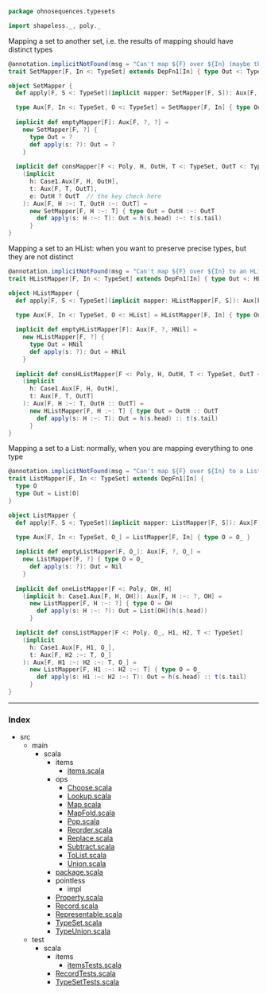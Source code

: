 
```scala
package ohnosequences.typesets

import shapeless._, poly._
```

Mapping a set to another set, i.e. the results of mapping should have distinct types

```scala
@annotation.implicitNotFound(msg = "Can't map ${F} over ${In} (maybe the resulting types are not distinct)")
trait SetMapper[F, In <: TypeSet] extends DepFn1[In] { type Out <: TypeSet }

object SetMapper {
  def apply[F, S <: TypeSet](implicit mapper: SetMapper[F, S]): Aux[F, S, mapper.Out] = mapper

  type Aux[F, In <: TypeSet, O <: TypeSet] = SetMapper[F, In] { type Out = O }
  
  implicit def emptyMapper[F]: Aux[F, ?, ?] =
    new SetMapper[F, ?] {
      type Out = ?
      def apply(s: ?): Out = ?
    }
  
  implicit def consMapper[F <: Poly, H, OutH, T <: TypeSet, OutT <: TypeSet]
    (implicit
      h: Case1.Aux[F, H, OutH], 
      t: Aux[F, T, OutT],
      e: OutH ? OutT  // the key check here
    ): Aux[F, H :~: T, OutH :~: OutT] =
      new SetMapper[F, H :~: T] { type Out = OutH :~: OutT
        def apply(s: H :~: T): Out = h(s.head) :~: t(s.tail)
      }
}
```

Mapping a set to an HList: when you want to preserve precise types, but they are not distinct

```scala
@annotation.implicitNotFound(msg = "Can't map ${F} over ${In} to an HList")
trait HListMapper[F, In <: TypeSet] extends DepFn1[In] { type Out <: HList }

object HListMapper {
  def apply[F, S <: TypeSet](implicit mapper: HListMapper[F, S]): Aux[F, S, mapper.Out] = mapper

  type Aux[F, In <: TypeSet, O <: HList] = HListMapper[F, In] { type Out = O }
  
  implicit def emptyHListMapper[F]: Aux[F, ?, HNil] =
    new HListMapper[F, ?] {
      type Out = HNil
      def apply(s: ?): Out = HNil
    }
  
  implicit def consHListMapper[F <: Poly, H, OutH, T <: TypeSet, OutT <: HList]
    (implicit
      h: Case1.Aux[F, H, OutH], 
      t: Aux[F, T, OutT]
    ): Aux[F, H :~: T, OutH :: OutT] =
      new HListMapper[F, H :~: T] { type Out = OutH :: OutT
        def apply(s: H :~: T): Out = h(s.head) :: t(s.tail)
      }
}
```

Mapping a set to a List: normally, when you are mapping everything to one type

```scala
@annotation.implicitNotFound(msg = "Can't map ${F} over ${In} to a List")
trait ListMapper[F, In <: TypeSet] extends DepFn1[In] { 
  type O
  type Out = List[O]
}

object ListMapper {
  def apply[F, S <: TypeSet](implicit mapper: ListMapper[F, S]): Aux[F, S, mapper.O] = mapper

  type Aux[F, In <: TypeSet, O_] = ListMapper[F, In] { type O = O_ }
  
  implicit def emptyListMapper[F, O_]: Aux[F, ?, O_] =
    new ListMapper[F, ?] { type O = O_
      def apply(s: ?): Out = Nil
    }
  
  implicit def oneListMapper[F <: Poly, OH, H]
    (implicit h: Case1.Aux[F, H, OH]): Aux[F, H :~: ?, OH] =
      new ListMapper[F, H :~: ?] { type O = OH
        def apply(s: H :~: ?): Out = List[OH](h(s.head))
      }

  implicit def consListMapper[F <: Poly, O_, H1, H2, T <: TypeSet]
    (implicit
      h: Case1.Aux[F, H1, O_], 
      t: Aux[F, H2 :~: T, O_]
    ): Aux[F, H1 :~: H2 :~: T, O_] =
      new ListMapper[F, H1 :~: H2 :~: T] { type O = O_
        def apply(s: H1 :~: H2 :~: T): Out = h(s.head) :: t(s.tail)
      }
}

```


------

### Index

+ src
  + main
    + scala
      + items
        + [items.scala][main/scala/items/items.scala]
      + ops
        + [Choose.scala][main/scala/ops/Choose.scala]
        + [Lookup.scala][main/scala/ops/Lookup.scala]
        + [Map.scala][main/scala/ops/Map.scala]
        + [MapFold.scala][main/scala/ops/MapFold.scala]
        + [Pop.scala][main/scala/ops/Pop.scala]
        + [Reorder.scala][main/scala/ops/Reorder.scala]
        + [Replace.scala][main/scala/ops/Replace.scala]
        + [Subtract.scala][main/scala/ops/Subtract.scala]
        + [ToList.scala][main/scala/ops/ToList.scala]
        + [Union.scala][main/scala/ops/Union.scala]
      + [package.scala][main/scala/package.scala]
      + pointless
        + impl
      + [Property.scala][main/scala/Property.scala]
      + [Record.scala][main/scala/Record.scala]
      + [Representable.scala][main/scala/Representable.scala]
      + [TypeSet.scala][main/scala/TypeSet.scala]
      + [TypeUnion.scala][main/scala/TypeUnion.scala]
  + test
    + scala
      + items
        + [itemsTests.scala][test/scala/items/itemsTests.scala]
      + [RecordTests.scala][test/scala/RecordTests.scala]
      + [TypeSetTests.scala][test/scala/TypeSetTests.scala]

[main/scala/items/items.scala]: ../items/items.scala.md
[main/scala/ops/Choose.scala]: Choose.scala.md
[main/scala/ops/Lookup.scala]: Lookup.scala.md
[main/scala/ops/Map.scala]: Map.scala.md
[main/scala/ops/MapFold.scala]: MapFold.scala.md
[main/scala/ops/Pop.scala]: Pop.scala.md
[main/scala/ops/Reorder.scala]: Reorder.scala.md
[main/scala/ops/Replace.scala]: Replace.scala.md
[main/scala/ops/Subtract.scala]: Subtract.scala.md
[main/scala/ops/ToList.scala]: ToList.scala.md
[main/scala/ops/Union.scala]: Union.scala.md
[main/scala/package.scala]: ../package.scala.md
[main/scala/Property.scala]: ../Property.scala.md
[main/scala/Record.scala]: ../Record.scala.md
[main/scala/Representable.scala]: ../Representable.scala.md
[main/scala/TypeSet.scala]: ../TypeSet.scala.md
[main/scala/TypeUnion.scala]: ../TypeUnion.scala.md
[test/scala/items/itemsTests.scala]: ../../../test/scala/items/itemsTests.scala.md
[test/scala/RecordTests.scala]: ../../../test/scala/RecordTests.scala.md
[test/scala/TypeSetTests.scala]: ../../../test/scala/TypeSetTests.scala.md